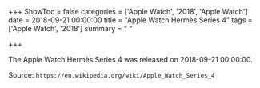 +++
ShowToc = false
categories = ['Apple Watch', '2018', 'Apple Watch']
date = 2018-09-21 00:00:00
title = "Apple Watch Hermès Series 4"
tags = ['Apple Watch', '2018']
summary = " "

+++

The Apple Watch Hermès Series 4 was released on 2018-09-21 00:00:00.

Source: `https://en.wikipedia.org/wiki/Apple_Watch_Series_4`


